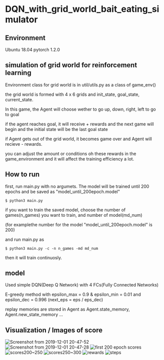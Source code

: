 # DQN_with_grid_world_bait_eating_simulator

## Environment

Ubuntu 18.04
pytorch 1.2.0

## simulation of grid world for reinforcement learning

Environment class for grid world is in util/utils.py as a class of game_env()

the grid world is formed with 4 x 6 grids and init_state, goal_state, current_state.

In this game, the Agent will choose wether to go up, down, right, left to go to goal

if the agent reaches goal, it will receive + rewards and the next game will begin and the initial state will be the last goal state

if Agent gets out of the grid world, it becomes game over and Agent will recieve - rewards.

you can adjust the amount or conditions oh these rewards in the game_environment and it will affect the training efficiency a lot.

## How to run

first, run main.py with no argumets. The model will be trained until 200 epochs and be saved as "model_until_200epoch.model"

```$ python3 main.py```

if you want to train the saved model, choose the number of games(n_games) you want to train, and number of model(md_num)

(for examplethe number for the model "model_until_200epoch.model" is 200)

and run main.py as 

```$ python3 main.py -c -n n_games -md md_num```

then it will train continuosly.

## model

Used simple DQN(Deep Q Network) with 4 FCs(Fully Connected Networks)

E-greedy method with epsilon_max = 0.9 & epsilon_min = 0.01 and epsilon_dec = 0.996
(next_eps = eps / eps_dec)

replay memories are stored in Agent as Agent.state_memory, Agent.new_state_memory ... 

## Visualization / Images of score

![Screenshot from 2019-12-01 20-47-52](https://user-images.githubusercontent.com/47442084/69914075-49d21f00-1483-11ea-9b98-4ddd91bc059b.png)
![Screenshot from 2019-12-01 20-47-28](https://user-images.githubusercontent.com/47442084/69914074-49398880-1483-11ea-8e85-deb42a748439.png)
![first 200 epoch scores](https://user-images.githubusercontent.com/47442084/69914077-4ccd0f80-1483-11ea-8ebc-4bc7144cbd28.jpg)
![scores200~250](https://user-images.githubusercontent.com/47442084/69914078-4e96d300-1483-11ea-8a6c-9beaa52aa4ec.jpg)
![scores250~300](https://user-images.githubusercontent.com/47442084/69914079-4e96d300-1483-11ea-8bb9-9c9cc961c501.jpg)
![rewards](https://user-images.githubusercontent.com/47442084/69914081-4fc80000-1483-11ea-8861-5db473f236e3.jpg)
![steps](https://user-images.githubusercontent.com/47442084/69914083-5191c380-1483-11ea-8186-aae593fdec8a.jpg)

